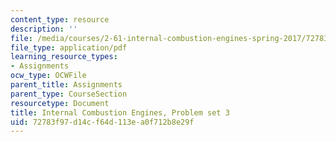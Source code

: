 ```yaml
---
content_type: resource
description: ''
file: /media/courses/2-61-internal-combustion-engines-spring-2017/72783f97d14cf64d113ea0f712b8e29f_MIT2_61S17_ps3.pdf
file_type: application/pdf
learning_resource_types:
- Assignments
ocw_type: OCWFile
parent_title: Assignments
parent_type: CourseSection
resourcetype: Document
title: Internal Combustion Engines, Problem set 3
uid: 72783f97-d14c-f64d-113e-a0f712b8e29f
---
```

